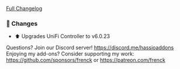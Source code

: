 [Full Changelog][changelog]

### 🔨 Changes

- ⬆ Upgrades UniFi Controller to v6.0.23

[changelog]: https://github.com/hassio-addons/addon-unifi/compare/v0.18.1...v0.19.0-beta.1

Questions? Join our Discord server! https://discord.me/hassioaddons
Enjoying my add-ons? Consider supporting my work:
https://github.com/sponsors/frenck or https://patreon.com/frenck